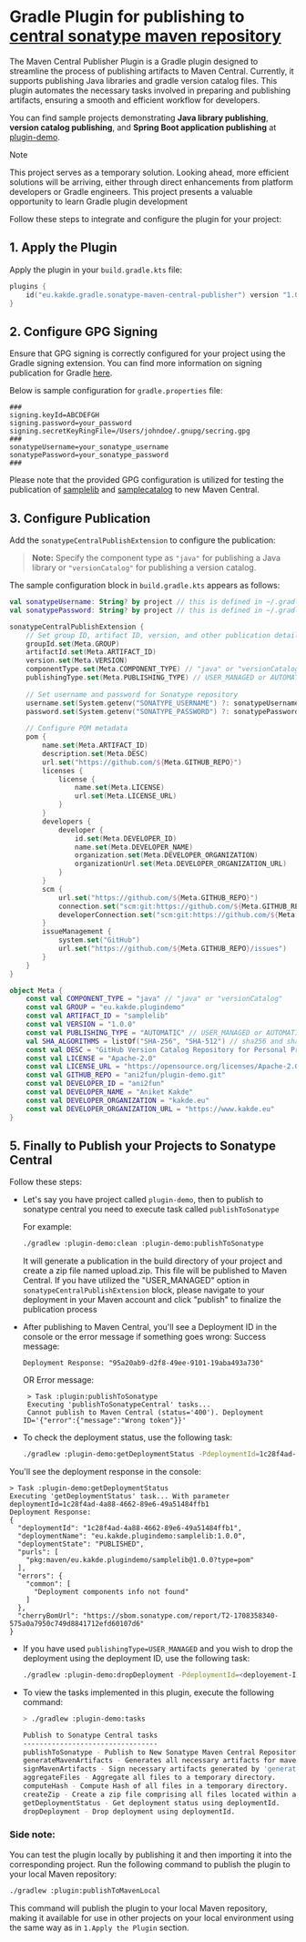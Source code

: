 # Gradle Plugin for publishing to [central sonatype maven repository](https://central.sonatype.com/)


The Maven Central Publisher Plugin is a Gradle plugin designed to streamline the process of publishing artifacts to Maven Central. Currently, it supports publishing Java libraries and gradle version catalog files.
This plugin automates the necessary tasks involved in preparing and publishing artifacts, ensuring a smooth and efficient workflow for developers.

You can find sample projects demonstrating **Java library publishing**, **version catalog publishing**, and **Spring Boot application publishing** at [plugin-demo](https://github.com/ani2fun/plugin-demo).

> [!NOTE]
> This project serves as a temporary solution. Looking ahead, more efficient solutions will be arriving, either through direct enhancements from platform developers or Gradle engineers.
> This project presents a valuable opportunity to learn Gradle plugin development

Follow these steps to integrate and configure the plugin for your project:

## 1. Apply the Plugin

Apply the plugin in your `build.gradle.kts` file:

```kotlin
plugins {
    id("eu.kakde.gradle.sonatype-maven-central-publisher") version "1.0.3"
}
```

## 2. Configure GPG Signing

Ensure that GPG signing is correctly configured for your project using the Gradle signing extension. You can find more information on signing publication for Gradle [here](https://docs.gradle.org/current/userguide/signing_plugin.html).

Below is sample configuration for `gradle.properties` file:

```properties
###
signing.keyId=ABCDEFGH
signing.password=your_password
signing.secretKeyRingFile=/Users/johndoe/.gnupg/secring.gpg
###
sonatypeUsername=your_sonatype_username
sonatypePassword=your_sonatype_password
###
```

Please note that the provided GPG configuration is utilized for testing the publication of [samplelib](https://repo1.maven.org/maven2/eu/kakde/plugindemo/samplelib/) and [samplecatalog](https://repo1.maven.org/maven2/eu/kakde/plugindemo/samplecatalog/) to new Maven Central.

## 3. Configure Publication

Add the `sonatypeCentralPublishExtension` to configure the publication:

> **Note:** Specify the component type as `"java"` for publishing a Java library or `"versionCatalog"` for publishing a version catalog.

The sample configuration block in `build.gradle.kts` appears as follows:

```kotlin
val sonatypeUsername: String? by project // this is defined in ~/.gradle/gradle.properties
val sonatypePassword: String? by project // this is defined in ~/.gradle/gradle.properties

sonatypeCentralPublishExtension {
    // Set group ID, artifact ID, version, and other publication details
    groupId.set(Meta.GROUP)
    artifactId.set(Meta.ARTIFACT_ID)
    version.set(Meta.VERSION)
    componentType.set(Meta.COMPONENT_TYPE) // "java" or "versionCatalog"
    publishingType.set(Meta.PUBLISHING_TYPE) // USER_MANAGED or AUTOMATIC
    
    // Set username and password for Sonatype repository
    username.set(System.getenv("SONATYPE_USERNAME") ?: sonatypeUsername)
    password.set(System.getenv("SONATYPE_PASSWORD") ?: sonatypePassword)
    
    // Configure POM metadata
    pom {
        name.set(Meta.ARTIFACT_ID)
        description.set(Meta.DESC)
        url.set("https://github.com/${Meta.GITHUB_REPO}")
        licenses {
            license {
                name.set(Meta.LICENSE)
                url.set(Meta.LICENSE_URL)
            }
        }
        developers {
            developer {
                id.set(Meta.DEVELOPER_ID)
                name.set(Meta.DEVELOPER_NAME)
                organization.set(Meta.DEVELOPER_ORGANIZATION)
                organizationUrl.set(Meta.DEVELOPER_ORGANIZATION_URL)
            }
        }
        scm {
            url.set("https://github.com/${Meta.GITHUB_REPO}")
            connection.set("scm:git:https://github.com/${Meta.GITHUB_REPO}")
            developerConnection.set("scm:git:https://github.com/${Meta.GITHUB_REPO}")
        }
        issueManagement {
            system.set("GitHub")
            url.set("https://github.com/${Meta.GITHUB_REPO}/issues")
        }
    }
}

object Meta {
    const val COMPONENT_TYPE = "java" // "java" or "versionCatalog"
    const val GROUP = "eu.kakde.plugindemo"
    const val ARTIFACT_ID = "samplelib"
    const val VERSION = "1.0.0"
    const val PUBLISHING_TYPE = "AUTOMATIC" // USER_MANAGED or AUTOMATIC
    val SHA_ALGORITHMS = listOf("SHA-256", "SHA-512") // sha256 and sha512 are supported but not mandatory. Only sha1 is mandatory but it is supported by default.
    const val DESC = "GitHub Version Catalog Repository for Personal Projects based on Gradle"
    const val LICENSE = "Apache-2.0"
    const val LICENSE_URL = "https://opensource.org/licenses/Apache-2.0"
    const val GITHUB_REPO = "ani2fun/plugin-demo.git"
    const val DEVELOPER_ID = "ani2fun"
    const val DEVELOPER_NAME = "Aniket Kakde"
    const val DEVELOPER_ORGANIZATION = "kakde.eu"
    const val DEVELOPER_ORGANIZATION_URL = "https://www.kakde.eu"
}

```

## 5. Finally to Publish your Projects to Sonatype Central

Follow these steps:

- Let's say you have project called `plugin-demo`, then to publish to sonatype central you need to execute task called `publishToSonatype`

    For example:
    ```bash
    ./gradlew :plugin-demo:clean :plugin-demo:publishToSonatype
    ```

  It will generate a publication in the build directory of your project and create a zip file named upload.zip. This file will be published to Maven Central. If you have utilized the "USER_MANAGED" option in `sonatypeCentralPublishExtension` block, please navigate to your deployment in your Maven account and click "publish" to finalize the publication process

- After publishing to Maven Central, you'll see a Deployment ID in the console or the error message if something goes wrong:
    Success message:
    ```console
    Deployment Response: "95a20ab9-d2f8-49ee-9101-19aba493a730"
    ```
    OR
    Error message:
    ```console
     > Task :plugin:publishToSonatype
     Executing 'publishToSonatypeCentral' tasks...
     Cannot publish to Maven Central (status='400'). Deployment ID='{"error":{"message":"Wrong token"}}'
    ```

- To check the deployment status, use the following task:

  ```bash
  ./gradlew :plugin-demo:getDeploymentStatus -PdeploymentId=1c28f4ad-4a88-4662-89e6-49a51484ffb1
  ```

You'll see the deployment response in the console:
  ```console
  > Task :plugin-demo:getDeploymentStatus
  Executing 'getDeploymentStatus' task... With parameter deploymentId=1c28f4ad-4a88-4662-89e6-49a51484ffb1
  Deployment Response:
  {
    "deploymentId": "1c28f4ad-4a88-4662-89e6-49a51484ffb1",
    "deploymentName": "eu.kakde.plugindemo:samplelib:1.0.0",
    "deploymentState": "PUBLISHED",
    "purls": [
      "pkg:maven/eu.kakde.plugindemo/samplelib@1.0.0?type=pom"
    ],
    "errors": {
      "common": [
        "Deployment components info not found"
      ]
    },
    "cherryBomUrl": "https://sbom.sonatype.com/report/T2-1708358340-575a0a7950c749d8841712efd60107d6"
  }
  ```

- If you have used `publishingType=USER_MANAGED` and you wish to drop the deployment using the deployment ID, use the following task: 
  ```bash
  ./gradlew :plugin-demo:dropDeployment -PdeploymentId=<deployement-ID>
  ```

- To view the tasks implemented in this plugin, execute the following command:
    ```bash
    > ./gradlew :plugin-demo:tasks
    
    Publish to Sonatype Central tasks
    ---------------------------------
    publishToSonatype - Publish to New Sonatype Maven Central Repository.
    generateMavenArtifacts - Generates all necessary artifacts for maven publication.
    signMavenArtifacts - Sign necessary artifacts generated by 'generateMavenArtifacts'.
    aggregateFiles - Aggregate all files to a temporary directory.
    computeHash - Compute Hash of all files in a temporary directory.
    createZip - Create a zip file comprising all files located within a temporary directory
    getDeploymentStatus - Get deployment status using deploymentId.
    dropDeployment - Drop deployment using deploymentId.
    ```

### Side note:
You can test the plugin locally by publishing it and then importing it into the corresponding project. Run the following command to publish the plugin to your local Maven repository:

```bash
./gradlew :plugin:publishToMavenLocal
```

This command will publish the plugin to your local Maven repository, making it available for use in other projects on your local environment using the same way as in `1.Apply the Plugin` section.
